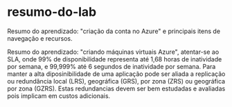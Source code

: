 # resumo-do-lab
 
Resumo do aprendizado: "criação da conta no Azure" e principais itens de navegação e recursos.

Resumo do aprendizado: "criando máquinas virtuais Azure", atentar-se ao SLA, onde 99% de disponibilidade representa até 1,68 horas de inatividade por semana, e 99,999% até 6 segundos de inatividade por semana. Para manter a alta diposinibilidade de uma aplicação pode ser aliada a replicação ou redundância local (LRS), geográfica (GRS), por zona (ZRS) ou  geográfica por zona (GZRS). Estas redundancias devem ser bem estudadas e avaliadas pois implicam em custos adicionais.
